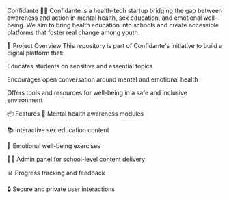 Confidante 🧠💬
Confidante is a health-tech startup bridging the gap between awareness and action in mental health, sex education, and emotional well-being.
We aim to bring health education into schools and create accessible platforms that foster real change among youth.

🚀 Project Overview
This repository is part of Confidante's initiative to build a digital platform that:

Educates students on sensitive and essential topics

Encourages open conversation around mental and emotional health

Offers tools and resources for well-being in a safe and inclusive environment

📦 Features
🧠 Mental health awareness modules

📚 Interactive sex education content

🧘 Emotional well-being exercises

🧑‍🏫 Admin panel for school-level content delivery

📊 Progress tracking and feedback

🔒 Secure and private user interactions
